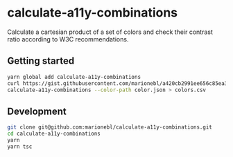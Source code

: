 # calculate-a11y-combinations

Calculate a cartesian product of a set of colors and 
check their contrast ratio according to W3C recommendations.

## Getting started

```sh
yarn global add calculate-a11y-combinations
curl https://gist.githubusercontent.com/marionebl/a420cb2991ee656c85ea33fb7dbdb423/raw/1ae7e22b2f97a09a28120ef53ab1c14a09c3b161/color.json > color.json
calculate-a11y-combinations --color-path color.json > colors.csv
```

## Development

```sh
git clone git@github.com:marionebl/calculate-a11y-combinations.git
cd calculate-a11y-combinations
yarn
yarn tsc
```
